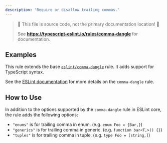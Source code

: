 ```yaml
---
description: 'Require or disallow trailing commas.'
---
```


> 🛑 This file is source code, not the primary documentation location! 🛑
>
> See **https://typescript-eslint.io/rules/comma-dangle** for documentation.

## Examples

This rule extends the base [`eslint/comma-dangle`](https://eslint.org/docs/rules/comma-dangle) rule.
It adds support for TypeScript syntax.

See the [ESLint documentation](https://eslint.org/docs/rules/comma-dangle) for more details on the `comma-dangle` rule.

## How to Use

In addition to the options supported by the `comma-dangle` rule in ESLint core, the rule adds the following options:

- `"enums"` is for trailing comma in enum. (e.g. `enum Foo = {Bar,}`)
- `"generics"` is for trailing comma in generic. (e.g. `function bar<T,>() {}`)
- `"tuples"` is for trailing comma in tuple. (e.g. `type Foo = [string,]`)
